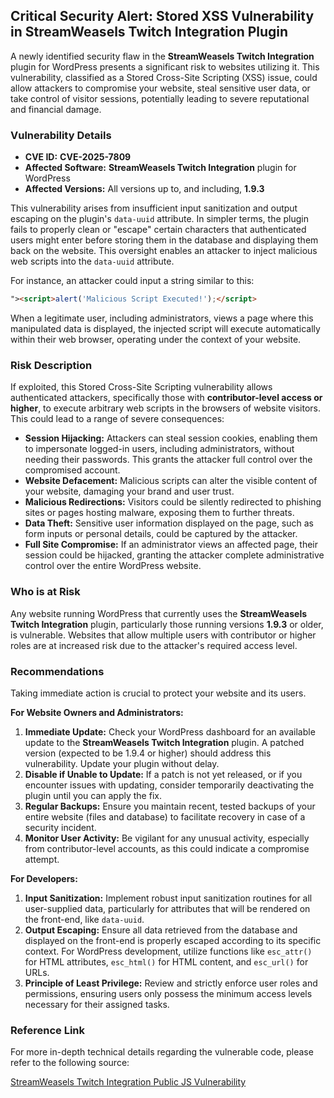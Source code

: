 ## Critical Security Alert: Stored XSS Vulnerability in StreamWeasels Twitch Integration Plugin

A newly identified security flaw in the **StreamWeasels Twitch Integration** plugin for WordPress presents a significant risk to websites utilizing it. This vulnerability, classified as a Stored Cross-Site Scripting (XSS) issue, could allow attackers to compromise your website, steal sensitive user data, or take control of visitor sessions, potentially leading to severe reputational and financial damage.

### Vulnerability Details

*   **CVE ID:** **CVE-2025-7809**
*   **Affected Software:** **StreamWeasels Twitch Integration** plugin for WordPress
*   **Affected Versions:** All versions up to, and including, **1.9.3**

This vulnerability arises from insufficient input sanitization and output escaping on the plugin's `data-uuid` attribute. In simpler terms, the plugin fails to properly clean or "escape" certain characters that authenticated users might enter before storing them in the database and displaying them back on the website. This oversight enables an attacker to inject malicious web scripts into the `data-uuid` attribute.

For instance, an attacker could input a string similar to this:
```html
"><script>alert('Malicious Script Executed!');</script>
```
When a legitimate user, including administrators, views a page where this manipulated data is displayed, the injected script will execute automatically within their web browser, operating under the context of your website.

### Risk Description

If exploited, this Stored Cross-Site Scripting vulnerability allows authenticated attackers, specifically those with **contributor-level access or higher**, to execute arbitrary web scripts in the browsers of website visitors. This could lead to a range of severe consequences:

*   **Session Hijacking:** Attackers can steal session cookies, enabling them to impersonate logged-in users, including administrators, without needing their passwords. This grants the attacker full control over the compromised account.
*   **Website Defacement:** Malicious scripts can alter the visible content of your website, damaging your brand and user trust.
*   **Malicious Redirections:** Visitors could be silently redirected to phishing sites or pages hosting malware, exposing them to further threats.
*   **Data Theft:** Sensitive user information displayed on the page, such as form inputs or personal details, could be captured by the attacker.
*   **Full Site Compromise:** If an administrator views an affected page, their session could be hijacked, granting the attacker complete administrative control over the entire WordPress website.

### Who is at Risk

Any website running WordPress that currently uses the **StreamWeasels Twitch Integration** plugin, particularly those running versions **1.9.3** or older, is vulnerable. Websites that allow multiple users with contributor or higher roles are at increased risk due to the attacker's required access level.

### Recommendations

Taking immediate action is crucial to protect your website and its users.

**For Website Owners and Administrators:**
1.  **Immediate Update:** Check your WordPress dashboard for an available update to the **StreamWeasels Twitch Integration** plugin. A patched version (expected to be 1.9.4 or higher) should address this vulnerability. Update your plugin without delay.
2.  **Disable if Unable to Update:** If a patch is not yet released, or if you encounter issues with updating, consider temporarily deactivating the plugin until you can apply the fix.
3.  **Regular Backups:** Ensure you maintain recent, tested backups of your entire website (files and database) to facilitate recovery in case of a security incident.
4.  **Monitor User Activity:** Be vigilant for any unusual activity, especially from contributor-level accounts, as this could indicate a compromise attempt.

**For Developers:**
1.  **Input Sanitization:** Implement robust input sanitization routines for all user-supplied data, particularly for attributes that will be rendered on the front-end, like `data-uuid`.
2.  **Output Escaping:** Ensure all data retrieved from the database and displayed on the front-end is properly escaped according to its specific context. For WordPress development, utilize functions like `esc_attr()` for HTML attributes, `esc_html()` for HTML content, and `esc_url()` for URLs.
3.  **Principle of Least Privilege:** Review and strictly enforce user roles and permissions, ensuring users only possess the minimum access levels necessary for their assigned tasks.

### Reference Link

For more in-depth technical details regarding the vulnerable code, please refer to the following source:

[StreamWeasels Twitch Integration Public JS Vulnerability](https://plugins.trac.wordpress.org/browser/streamweasels-twitch-integration/trunk/public/js/streamweasels-public.js#L1349)